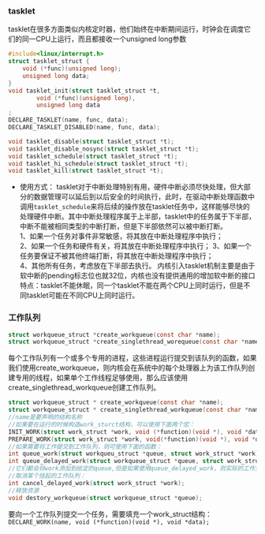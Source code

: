 
### tasklet  
tasklet在很多方面类似内核定时器，他们始终在中断期间运行，时钟会在调度它们的同一CPU上运行，而且都接收一个unsigned long参数   
```C
#include<linux/interrupt.h>
struct tasklet_struct {
    void (*func)(unsigned long);
    unsigned long data;
}
void tasklet_init(struct tasklet_struct *t,
        void (*func)(unsigned long),
        unsigned long data
;
DECLARE_TASKLET(name, func, data);
DECLARE_TASKLET_DISABLED(name, func, data);

void tasklet_disable(struct tasklet_struct *t);
void tasklet_disable_nosync(struct tasklet_struct *t);
void tasklet_schedule(struct tasklet_struct *t);
void tasklet_hi_schedule(struct tasklet_struct *t);
void tasklet_kill(struct tasklet_struct *t);
```
- 使用方式： tasklet对于中断处理特别有用，硬件中断必须尽快处理，但大部分的数据管理可以延后到以后安全的时间执行，此时，在驱动中断处理函数中调用`tasklet_schedule`来将后续的操作放在tasklet任务中，这样能够尽快的处理硬件中断。其中中断处理程序属于上半部，tasklet中的任务属于下半部，中断不能被相同类型的中断打断，但是下半部依然可以被中断打断。   
1、如果一个任务对事件非常敏感，将其放在中断处理程序中执行；   
2、如果一个任务和硬件有关，将其放在中断处理程序中执行； 
3、如果一个任务要保证不被其他终端打断，将其放在中断处理程序中执行；   
4、其他所有任务，考虑放在下半部去执行。
内核引入tasklet机制主要是由于软中断的pending标志位也就32位，内核也没有提供通用的增加软中断的接口   
特点：tasklet不能休眠，同一个tasklet不能在两个CPU上同时运行，但是不同tasklet可能在不同CPU上同时运行。  


### 工作队列  
```C
struct workqueue_struct *create_workqueue(const char *name);
struct workqueue_struct *create_singlethread_worequeue(const char *name);
```
每个工作队列有一个或多个专用的进程，这些进程运行提交到该队列的函数，如果我们使用create_workqueue，则内核会在系统中的每个处理器上为该工作队列创建专用的线程，如果单个工作线程足够使用，那么应该使用create_singlethread_workqueue创建工作队列。   
```C
struct workqueue_struct * create_workqueue(const char *name);
struct workqueue_struct * create_singlethread_workqueue(const char *name);
//name是要声明的结构名称
//如果要在运行的时候构造work_sturct结构，可以使用下面两个宏：
INIT_WORK(struct work_struct *work, void (*function)(void *), void *data);
PREPARE_WORK(struct work_struct *work, void(*function)(void *), void *data);
//如果需要将工作提交到工作队列，则可使用下面的函数： 
int queue_work(struct workqueu_struct *queue, struct work_struct *work);
int queue_delayed_work(struct workqueue_struct *queue, struct work_struct *work, unsigned long delay); 
//它们都会将work添加到给定的queue,但是如果使用queue_delayed_work，则实际的工作至少会经过指定的jiffies之后才会被执行(即delay值)。如果工作被成功添加到队列，则上述函数的返回值为1，返回值为非零时意味着给定的work_struct结构已经等待在该队列中，从而不能两次加入到该队列。
//取消某个挂起的工作队列： 
int cancel_delayed_work(struct work_struct *work);
//释放资源  
void destory_workqueue(struct workqueue_struct *queue);
```
要向一个工作队列提交一个任务，需要填充一个work_struct结构：  `DECLARE_WORK(name, void (*function)(void *), void *data);`